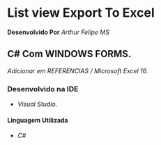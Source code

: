 # List view Export To Excel
**Desenvolvido Por** *Arthur Felipe MS*

## C# Com WINDOWS FORMS.
*Adicionar em REFERENCIAS / Microsoft Excel 16.*

### Desenvolvido  na IDE
* *Visual Studio.*

#### Linguagem Utilizada 
* *C#*

